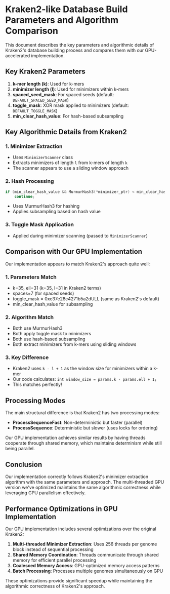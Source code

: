 # Kraken2-like Database Build Parameters and Algorithm Comparison

This document describes the key parameters and algorithmic details of Kraken2's database building process and compares them with our GPU-accelerated implementation.

## Key Kraken2 Parameters

1. **k-mer length (k)**: Used for k-mers
2. **minimizer length (l)**: Used for minimizers within k-mers
3. **spaced_seed_mask**: For spaced seeds (default: `DEFAULT_SPACED_SEED_MASK`)
4. **toggle_mask**: XOR mask applied to minimizers (default: `DEFAULT_TOGGLE_MASK`)
5. **min_clear_hash_value**: For hash-based subsampling

## Key Algorithmic Details from Kraken2

### 1. Minimizer Extraction
- Uses `MinimizerScanner` class
- Extracts minimizers of length `l` from k-mers of length `k`
- The scanner appears to use a sliding window approach

### 2. Hash Processing
```cpp
if (min_clear_hash_value && MurmurHash3(*minimizer_ptr) < min_clear_hash_value)
    continue;
```
- Uses MurmurHash3 for hashing
- Applies subsampling based on hash value

### 3. Toggle Mask Application
- Applied during minimizer scanning (passed to `MinimizerScanner`)

## Comparison with Our GPU Implementation

Our implementation appears to match Kraken2's approach quite well:

### 1. Parameters Match
- k=35, ell=31 (k=35, l=31 in Kraken2 terms)
- spaces=7 (for spaced seeds)
- toggle_mask = 0xe37e28c4271b5a2dULL (same as Kraken2's default)
- min_clear_hash_value for subsampling

### 2. Algorithm Match
- Both use MurmurHash3
- Both apply toggle mask to minimizers
- Both use hash-based subsampling
- Both extract minimizers from k-mers using sliding windows

### 3. Key Difference
- Kraken2 uses `k - l + 1` as the window size for minimizers within a k-mer
- Our code calculates: `int window_size = params.k - params.ell + 1;`
- This matches perfectly!

## Processing Modes

The main structural difference is that Kraken2 has two processing modes:
- **ProcessSequenceFast**: Non-deterministic but faster (parallel)
- **ProcessSequence**: Deterministic but slower (uses locks for ordering)

Our GPU implementation achieves similar results by having threads cooperate through shared memory, which maintains determinism while still being parallel.

## Conclusion

Our implementation correctly follows Kraken2's minimizer extraction algorithm with the same parameters and approach. The multi-threaded GPU version we've optimized maintains the same algorithmic correctness while leveraging GPU parallelism effectively.

## Performance Optimizations in GPU Implementation

Our GPU implementation includes several optimizations over the original Kraken2:

1. **Multi-threaded Minimizer Extraction**: Uses 256 threads per genome block instead of sequential processing
2. **Shared Memory Coordination**: Threads communicate through shared memory for efficient parallel processing
3. **Coalesced Memory Access**: GPU-optimized memory access patterns
4. **Batch Processing**: Processes multiple genomes simultaneously on GPU

These optimizations provide significant speedup while maintaining the algorithmic correctness of Kraken2's approach.